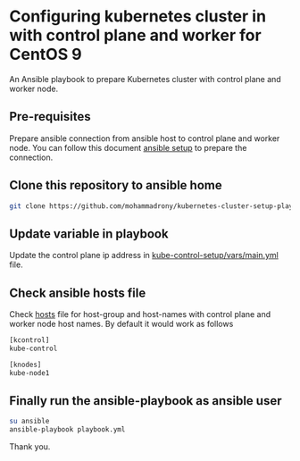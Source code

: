 # Configuring kubernetes cluster in with control plane and worker for CentOS 9

An Ansible playbook to prepare Kubernetes cluster with control plane and worker node.

## Pre-requisites

Prepare ansible connection from ansible host to control plane and worker node. You can follow this document [ansible setup](./pre-requisites/Ansible-setup-in-CentOS-9.md) to prepare the connection.

## Clone this repository to ansible home

```bash
git clone https://github.com/mohammadrony/kubernetes-cluster-setup-playbook.git
```

## Update variable in playbook

Update the control plane ip address in [kube-control-setup/vars/main.yml](./kube-control-setup/vars/main.yml) file.

## Check ansible hosts file

Check [hosts](./hosts) file for host-group and host-names with control plane and worker node host names. By default it would work as follows

```bash
[kcontrol]
kube-control

[knodes]
kube-node1
```

## Finally run the ansible-playbook as ansible user

```bash
su ansible
ansible-playbook playbook.yml
```

Thank you.
